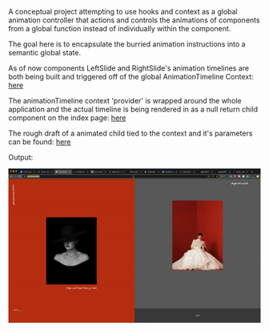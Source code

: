 A conceptual project attempting to use hooks and context as a global animation controller that actions and controls the animations of components from a global function instead of individually within the component.

The goal here is to encapsulate the burried animation instructions into a semantic global state.

As of now components LeftSlide and RightSlide's animation timelines are both being built and triggered off of the global AnimationTimeline Context: [here](https://github.com/colinnielsen/gatsbyGSAPLandingPage/blob/master/animationTimeline/AnimationTimeline.js)

The animationTimeline context 'provider' is wrapped around the whole application and the actual timeline is being rendered in as a null return child component on the index page: [here](https://github.com/colinnielsen/gatsbyGSAPLandingPage/blob/master/src/pages/index.js)

The rough draft of a animated child tied to the context and it's parameters can be found: [here](https://github.com/colinnielsen/gatsbyGSAPLandingPage/blob/master/src/components/RightSlide.js)

Output:

![](animationtimelineproject.gif)

